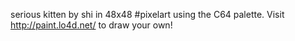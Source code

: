 serious kitten by shi in 48x48 #pixelart using the C64 palette. Visit http://paint.lo4d.net/ to draw your own! 